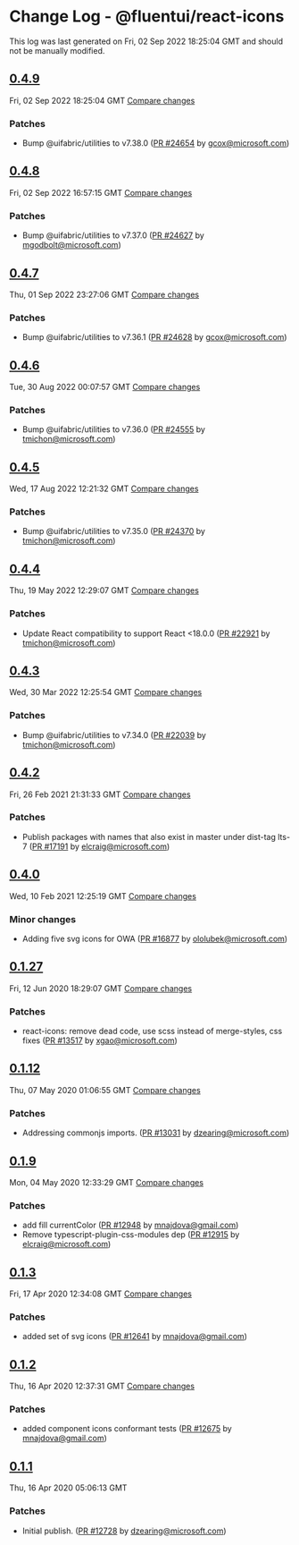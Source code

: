 # Change Log - @fluentui/react-icons

This log was last generated on Fri, 02 Sep 2022 18:25:04 GMT and should not be manually modified.

<!-- Start content -->

## [0.4.9](https://github.com/microsoft/fluentui/tree/@fluentui/react-icons_v0.4.9)

Fri, 02 Sep 2022 18:25:04 GMT 
[Compare changes](https://github.com/microsoft/fluentui/compare/@fluentui/react-icons_v0.4.8..@fluentui/react-icons_v0.4.9)

### Patches

- Bump @uifabric/utilities to v7.38.0 ([PR #24654](https://github.com/microsoft/fluentui/pull/24654) by gcox@microsoft.com)

## [0.4.8](https://github.com/microsoft/fluentui/tree/@fluentui/react-icons_v0.4.8)

Fri, 02 Sep 2022 16:57:15 GMT 
[Compare changes](https://github.com/microsoft/fluentui/compare/@fluentui/react-icons_v0.4.7..@fluentui/react-icons_v0.4.8)

### Patches

- Bump @uifabric/utilities to v7.37.0 ([PR #24627](https://github.com/microsoft/fluentui/pull/24627) by mgodbolt@microsoft.com)

## [0.4.7](https://github.com/microsoft/fluentui/tree/@fluentui/react-icons_v0.4.7)

Thu, 01 Sep 2022 23:27:06 GMT 
[Compare changes](https://github.com/microsoft/fluentui/compare/@fluentui/react-icons_v0.4.6..@fluentui/react-icons_v0.4.7)

### Patches

- Bump @uifabric/utilities to v7.36.1 ([PR #24628](https://github.com/microsoft/fluentui/pull/24628) by gcox@microsoft.com)

## [0.4.6](https://github.com/microsoft/fluentui/tree/@fluentui/react-icons_v0.4.6)

Tue, 30 Aug 2022 00:07:57 GMT 
[Compare changes](https://github.com/microsoft/fluentui/compare/@fluentui/react-icons_v0.4.5..@fluentui/react-icons_v0.4.6)

### Patches

- Bump @uifabric/utilities to v7.36.0 ([PR #24555](https://github.com/microsoft/fluentui/pull/24555) by tmichon@microsoft.com)

## [0.4.5](https://github.com/microsoft/fluentui/tree/@fluentui/react-icons_v0.4.5)

Wed, 17 Aug 2022 12:21:32 GMT 
[Compare changes](https://github.com/microsoft/fluentui/compare/@fluentui/react-icons_v0.4.4..@fluentui/react-icons_v0.4.5)

### Patches

- Bump @uifabric/utilities to v7.35.0 ([PR #24370](https://github.com/microsoft/fluentui/pull/24370) by tmichon@microsoft.com)

## [0.4.4](https://github.com/microsoft/fluentui/tree/@fluentui/react-icons_v0.4.4)

Thu, 19 May 2022 12:29:07 GMT 
[Compare changes](https://github.com/microsoft/fluentui/compare/@fluentui/react-icons_v0.4.3..@fluentui/react-icons_v0.4.4)

### Patches

- Update React compatibility to support React <18.0.0 ([PR #22921](https://github.com/microsoft/fluentui/pull/22921) by tmichon@microsoft.com)

## [0.4.3](https://github.com/microsoft/fluentui/tree/@fluentui/react-icons_v0.4.3)

Wed, 30 Mar 2022 12:25:54 GMT 
[Compare changes](https://github.com/microsoft/fluentui/compare/@fluentui/react-icons_v0.4.2..@fluentui/react-icons_v0.4.3)

### Patches

- Bump @uifabric/utilities to v7.34.0 ([PR #22039](https://github.com/microsoft/fluentui/pull/22039) by tmichon@microsoft.com)

## [0.4.2](https://github.com/microsoft/fluentui/tree/@fluentui/react-icons_v0.4.2)

Fri, 26 Feb 2021 21:31:33 GMT 
[Compare changes](https://github.com/microsoft/fluentui/compare/@fluentui/react-icons_v0.4.0..@fluentui/react-icons_v0.4.2)

### Patches

- Publish packages with names that also exist in master under dist-tag lts-7 ([PR #17191](https://github.com/microsoft/fluentui/pull/17191) by elcraig@microsoft.com)

## [0.4.0](https://github.com/microsoft/fluentui/tree/@fluentui/react-icons_v0.4.0)

Wed, 10 Feb 2021 12:25:19 GMT 
[Compare changes](https://github.com/microsoft/fluentui/compare/@fluentui/react-icons_v0.3.5..@fluentui/react-icons_v0.4.0)

### Minor changes

- Adding five svg icons for OWA ([PR #16877](https://github.com/microsoft/fluentui/pull/16877) by ololubek@microsoft.com)

## [0.1.27](https://github.com/microsoft/fluentui/tree/@fluentui/react-icons_v0.1.27)

Fri, 12 Jun 2020 18:29:07 GMT 
[Compare changes](https://github.com/microsoft/fluentui/compare/@fluentui/react-icons_v0.1.12..@fluentui/react-icons_v0.1.27)

### Patches

- react-icons: remove dead code, use scss instead of merge-styles, css fixes ([PR #13517](https://github.com/microsoft/fluentui/pull/13517) by xgao@microsoft.com)

## [0.1.12](https://github.com/microsoft/fluentui/tree/@fluentui/react-icons_v0.1.12)

Thu, 07 May 2020 01:06:55 GMT 
[Compare changes](https://github.com/microsoft/fluentui/compare/@fluentui/react-icons_v0.1.9..@fluentui/react-icons_v0.1.12)

### Patches

- Addressing commonjs imports. ([PR #13031](https://github.com/microsoft/fluentui/pull/13031) by dzearing@microsoft.com)

## [0.1.9](https://github.com/microsoft/fluentui/tree/@fluentui/react-icons_v0.1.9)

Mon, 04 May 2020 12:33:29 GMT 
[Compare changes](https://github.com/microsoft/fluentui/compare/@fluentui/react-icons_v0.1.3..@fluentui/react-icons_v0.1.9)

### Patches

- add fill currentColor ([PR #12948](https://github.com/microsoft/fluentui/pull/12948) by mnajdova@gmail.com)
- Remove typescript-plugin-css-modules dep ([PR #12915](https://github.com/microsoft/fluentui/pull/12915) by elcraig@microsoft.com)

## [0.1.3](https://github.com/microsoft/fluentui/tree/@fluentui/react-icons_v0.1.3)

Fri, 17 Apr 2020 12:34:08 GMT 
[Compare changes](https://github.com/microsoft/fluentui/compare/@fluentui/react-icons_v0.1.2..@fluentui/react-icons_v0.1.3)

### Patches

- added set of svg icons ([PR #12641](https://github.com/microsoft/fluentui/pull/12641) by mnajdova@gmail.com)

## [0.1.2](https://github.com/microsoft/fluentui/tree/@fluentui/react-icons_v0.1.2)

Thu, 16 Apr 2020 12:37:31 GMT 
[Compare changes](https://github.com/microsoft/fluentui/compare/@fluentui/react-icons_v0.1.1..@fluentui/react-icons_v0.1.2)

### Patches

- added component icons conformant tests ([PR #12675](https://github.com/microsoft/fluentui/pull/12675) by mnajdova@gmail.com)

## [0.1.1](https://github.com/microsoft/fluentui/tree/@fluentui/react-icons_v0.1.1)

Thu, 16 Apr 2020 05:06:13 GMT

### Patches

- Initial publish. ([PR #12728](https://github.com/microsoft/fluentui/pull/12728) by dzearing@microsoft.com)
